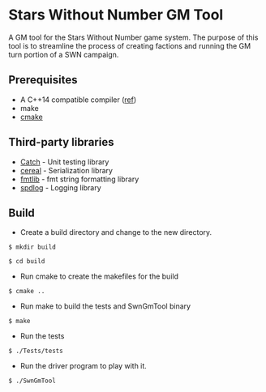 # Stars Without Number GM Tool
A GM tool for the Stars Without Number game system. The purpose of this tool is to streamline the process of creating factions and running the GM turn portion of a SWN campaign.

## Prerequisites
- A C++14 compatible compiler ([ref](http://en.cppreference.com/w/cpp/compiler_support#cpp14))
- make
- [cmake](https://cmake.org/)

## Third-party libraries
- [Catch](https://github.com/philsquared/Catch) - Unit testing library
- [cereal](https://github.com/USCiLab/cereal) - Serialization library
- [fmtlib](https://github.com/fmtlib/fmt) - fmt string formatting library
- [spdlog](https://github.com/gabime/spdlog) - Logging library

## Build
- Create a build directory and change to the new directory.

`$ mkdir build`

`$ cd build`
- Run cmake to create the makefiles for the build

`$ cmake ..`

- Run make to build the tests and SwnGmTool binary

`$ make`
- Run the tests

`$ ./Tests/tests`

- Run the driver program to play with it.

`$ ./SwnGmTool`
